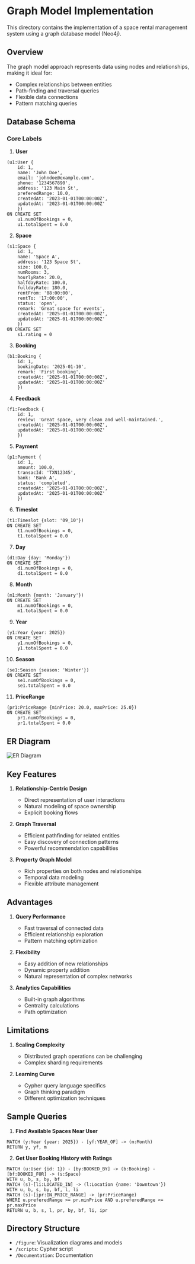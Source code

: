 # Graph Model Implementation

This directory contains the implementation of a space rental management system using a graph database model (Neo4j).

## Overview

The graph model approach represents data using nodes and relationships, making it ideal for:
- Complex relationships between entities
- Path-finding and traversal queries
- Flexible data connections
- Pattern matching queries

## Database Schema

### Core Labels

1. **User**
```cypher
(u1:User {
    id: 1, 
    name: 'John Doe', 
    email: 'johndoe@example.com', 
    phone: '1234567890', 
    address: '123 Main St', 
    preferedRange: 10.0, 
    createdAt: '2023-01-01T00:00:00Z', 
    updatedAt: '2023-01-01T00:00:00Z'
    })
ON CREATE SET
    u1.numOfBookings = 0,
    u1.totalSpent = 0.0
```

2. **Space**
```cypher
(s1:Space {
    id: 1, 
    name: 'Space A', 
    address: '123 Space St', 
    size: 100.0, 
    numRooms: 3, 
    hourlyRate: 20.0, 
    halfdayRate: 100.0, 
    fulldayRate: 180.0, 
    rentFrom: '08:00:00', 
    rentTo: '17:00:00', 
    status: 'open', 
    remark: 'Great space for events',
    createdAt: '2025-01-01T00:00:00Z', 
    updatedAt: '2025-01-01T00:00:00Z'
    })
ON CREATE SET
    s1.rating = 0
```

3. **Booking**
```cypher
(b1:Booking {
    id: 1, 
    bookingDate: '2025-01-10', 
    remark: 'First booking', 
    createdAt: '2025-01-01T00:00:00Z', 
    updatedAt: '2025-01-01T00:00:00Z'
    })
```

4. **Feedback**
```cypher
(f1:Feedback {
    id: 1, 
    review: 'Great space, very clean and well-maintained.',
    createdAt: '2025-01-01T00:00:00Z', 
    updatedAt: '2025-01-01T00:00:00Z'
    })
```

5. **Payment**
```cypher
(p1:Payment {
    id: 1, 
    amount: 100.0, 
    transacId: 'TXN12345', 
    bank: 'Bank A', 
    status: 'completed', 
    createdAt: '2025-01-01T00:00:00Z', 
    updatedAt: '2025-01-01T00:00:00Z'
    })
```

6. **Timeslot**
```cypher
(t1:Timeslot {slot: '09_10'})
ON CREATE SET
    t1.numOfBookings = 0,
    t1.totalSpent = 0.0
```

7. **Day**
```cypher
(d1:Day {day: 'Monday'})
ON CREATE SET
    d1.numOfBookings = 0,
    d1.totalSpent = 0.0
```

8. **Month**
```cypher
(m1:Month {month: 'January'})
ON CREATE SET
    m1.numOfBookings = 0,
    m1.totalSpent = 0.0
```

9. **Year**
```cypher
(y1:Year {year: 2025})
ON CREATE SET
    y1.numOfBookings = 0,
    y1.totalSpent = 0.0
```

10. **Season**
```cypher
(se1:Season {season: 'Winter'})
ON CREATE SET
    se1.numOfBookings = 0,
    se1.totalSpent = 0.0
```

11. **PriceRange**
```cypher
(pr1:PriceRange {minPrice: 20.0, maxPrice: 25.0})
ON CREATE SET
    pr1.numOfBookings = 0,
    pr1.totalSpent = 0.0
```

## ER Diagram

![ER Diagram](figure/E.png)

## Key Features

1. **Relationship-Centric Design**
   - Direct representation of user interactions
   - Natural modeling of space ownership
   - Explicit booking flows

2. **Graph Traversal**
   - Efficient pathfinding for related entities
   - Easy discovery of connection patterns
   - Powerful recommendation capabilities

3. **Property Graph Model**
   - Rich properties on both nodes and relationships
   - Temporal data modeling
   - Flexible attribute management

## Advantages

1. **Query Performance**
   - Fast traversal of connected data
   - Efficient relationship exploration
   - Pattern matching optimization

2. **Flexibility**
   - Easy addition of new relationships
   - Dynamic property addition
   - Natural representation of complex networks

3. **Analytics Capabilities**
   - Built-in graph algorithms
   - Centrality calculations
   - Path optimization

## Limitations

1. **Scaling Complexity**
   - Distributed graph operations can be challenging
   - Complex sharding requirements

2. **Learning Curve**
   - Cypher query language specifics
   - Graph thinking paradigm
   - Different optimization techniques

## Sample Queries

1. **Find Available Spaces Near User**
```cypher
MATCH (y:Year {year: 2025}) - [yf:YEAR_OF] -> (m:Month)
RETURN y, yf, m
```

2. **Get User Booking History with Ratings**
```cypher
MATCH (u:User {id: 1}) - [by:BOOKED_BY] -> (b:Booking) - [bf:BOOKED_FOR] -> (s:Space)
WITH u, b, s, by, bf
MATCH (s)-[li:LOCATED_IN] -> (l:Location {name: 'Downtown'})
WITH u, b, s, by, bf, l, li 
MATCH (s)-[ipr:IN_PRICE_RANGE] -> (pr:PriceRange)
WHERE u.preferedRange >= pr.minPrice AND u.preferedRange <= pr.maxPrice
RETURN u, b, s, l, pr, by, bf, li, ipr
```

## Directory Structure

- `/figure`: Visualization diagrams and models
- `/scripts`: Cypher script
- `/Documentation`: Documentation
